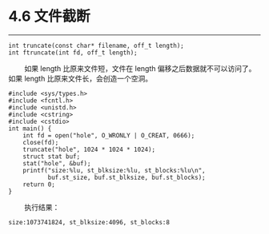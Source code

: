 # 4.6 文件截断
***

    int truncate(const char* filename, off_t length);
    int ftruncate(int fd, off_t length);
    
&emsp;&emsp;
如果 length 比原来文件短，文件在 length 偏移之后数据就不可以访问了。
如果 length 比原来文件长，会创造一个空洞。

    #include <sys/types.h>
    #include <fcntl.h>
    #include <unistd.h>
    #include <cstring>
    #include <cstdio>
    int main() {
        int fd = open("hole", O_WRONLY | O_CREAT, 0666);
        close(fd);
        truncate("hole", 1024 * 1024 * 1024);
        struct stat buf;
        stat("hole", &buf);
        printf("size:%lu, st_blksize:%lu, st_blocks:%lu\n",
               buf.st_size, buf.st_blksize, buf.st_blocks);
        return 0;
    }

&emsp;&emsp;
执行结果：

    size:1073741824, st_blksize:4096, st_blocks:8
